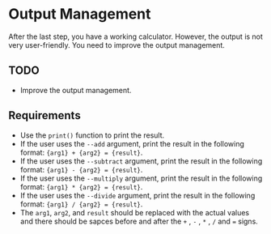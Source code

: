 # Output Management

After the last step, you have a working calculator. However, the output is not very user-friendly. You need to improve the output management.

## TODO

* Improve the output management.

## Requirements
* Use the `print()` function to print the result.
* If the user uses the `--add` argument, print the result in the following format:
    `{arg1} + {arg2} = {result}`.
* If the user uses the `--subtract` argument, print the result in the following format:
    `{arg1} - {arg2} = {result}`.
* If the user uses the `--multiply` argument, print the result in the following format:
    `{arg1} * {arg2} = {result}`.
* If the user uses the `--divide` argument, print the result in the following format:
    `{arg1} / {arg2} = {result}`. 
* The `arg1`, `arg2`, and `result` should be replaced with the actual values and there should be sapces before and after the `+` , `-` , `*` , `/` and `=` signs. 